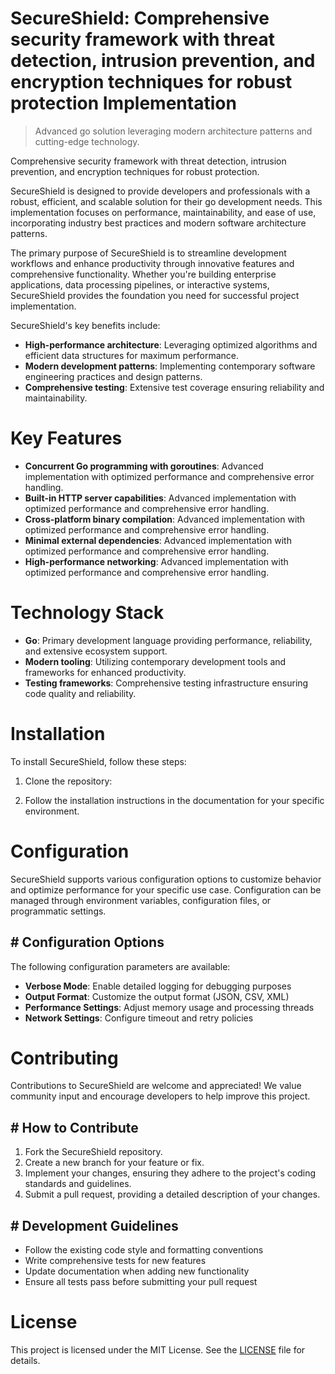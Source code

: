 <!-- fallback_SecureShield_20250726092255_10151 -->

# SecureShield: Comprehensive security framework with threat detection, intrusion prevention, and encryption techniques for robust protection Implementation
> Advanced go solution leveraging modern architecture patterns and cutting-edge technology.

Comprehensive security framework with threat detection, intrusion prevention, and encryption techniques for robust protection.

SecureShield is designed to provide developers and professionals with a robust, efficient, and scalable solution for their go development needs. This implementation focuses on performance, maintainability, and ease of use, incorporating industry best practices and modern software architecture patterns.

The primary purpose of SecureShield is to streamline development workflows and enhance productivity through innovative features and comprehensive functionality. Whether you're building enterprise applications, data processing pipelines, or interactive systems, SecureShield provides the foundation you need for successful project implementation.

SecureShield's key benefits include:

* **High-performance architecture**: Leveraging optimized algorithms and efficient data structures for maximum performance.
* **Modern development patterns**: Implementing contemporary software engineering practices and design patterns.
* **Comprehensive testing**: Extensive test coverage ensuring reliability and maintainability.

# Key Features

* **Concurrent Go programming with goroutines**: Advanced implementation with optimized performance and comprehensive error handling.
* **Built-in HTTP server capabilities**: Advanced implementation with optimized performance and comprehensive error handling.
* **Cross-platform binary compilation**: Advanced implementation with optimized performance and comprehensive error handling.
* **Minimal external dependencies**: Advanced implementation with optimized performance and comprehensive error handling.
* **High-performance networking**: Advanced implementation with optimized performance and comprehensive error handling.

# Technology Stack

* **Go**: Primary development language providing performance, reliability, and extensive ecosystem support.
* **Modern tooling**: Utilizing contemporary development tools and frameworks for enhanced productivity.
* **Testing frameworks**: Comprehensive testing infrastructure ensuring code quality and reliability.

# Installation

To install SecureShield, follow these steps:

1. Clone the repository:


2. Follow the installation instructions in the documentation for your specific environment.

# Configuration

SecureShield supports various configuration options to customize behavior and optimize performance for your specific use case. Configuration can be managed through environment variables, configuration files, or programmatic settings.

## # Configuration Options

The following configuration parameters are available:

* **Verbose Mode**: Enable detailed logging for debugging purposes
* **Output Format**: Customize the output format (JSON, CSV, XML)
* **Performance Settings**: Adjust memory usage and processing threads
* **Network Settings**: Configure timeout and retry policies

# Contributing

Contributions to SecureShield are welcome and appreciated! We value community input and encourage developers to help improve this project.

## # How to Contribute

1. Fork the SecureShield repository.
2. Create a new branch for your feature or fix.
3. Implement your changes, ensuring they adhere to the project's coding standards and guidelines.
4. Submit a pull request, providing a detailed description of your changes.

## # Development Guidelines

* Follow the existing code style and formatting conventions
* Write comprehensive tests for new features
* Update documentation when adding new functionality
* Ensure all tests pass before submitting your pull request

# License

This project is licensed under the MIT License. See the [LICENSE](https://github.com/marcmotta/SecureShield/blob/main/LICENSE) file for details.
